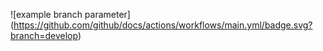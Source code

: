 ![example branch parameter]
(https://github.com/github/docs/actions/workflows/main.yml/badge.svg?branch=develop)
